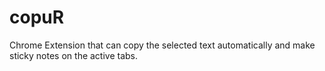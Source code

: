 # copuR
Chrome Extension that can copy the selected text automatically and make sticky notes on the active tabs.
